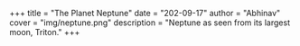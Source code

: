 +++
title = "The Planet Neptune"
date = "202-09-17"
author = "Abhinav"
cover = "img/neptune.png"
description = "Neptune as seen from its largest moon, Triton."
+++

